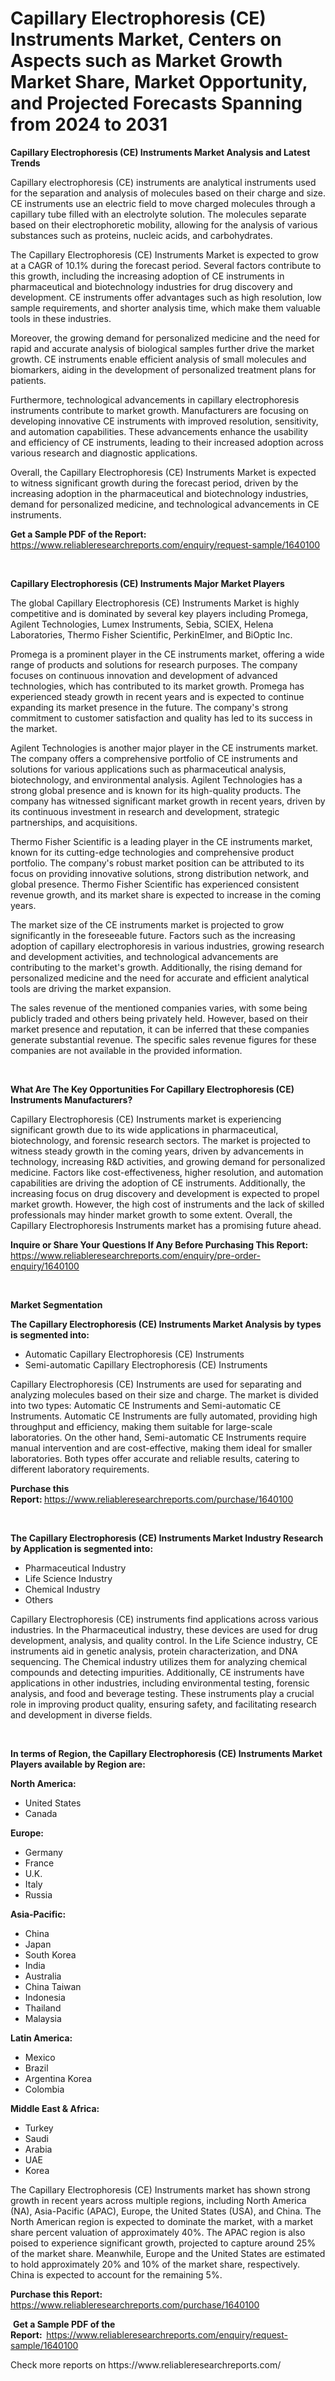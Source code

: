<p><h1>Capillary Electrophoresis (CE) Instruments Market, Centers on Aspects such as Market Growth Market Share, Market Opportunity, and Projected Forecasts Spanning from 2024 to 2031</h1></p><p><strong>Capillary Electrophoresis (CE) Instruments Market Analysis and Latest Trends</strong></p>
<p><p>Capillary electrophoresis (CE) instruments are analytical instruments used for the separation and analysis of molecules based on their charge and size. CE instruments use an electric field to move charged molecules through a capillary tube filled with an electrolyte solution. The molecules separate based on their electrophoretic mobility, allowing for the analysis of various substances such as proteins, nucleic acids, and carbohydrates.</p><p>The Capillary Electrophoresis (CE) Instruments Market is expected to grow at a CAGR of 10.1% during the forecast period. Several factors contribute to this growth, including the increasing adoption of CE instruments in pharmaceutical and biotechnology industries for drug discovery and development. CE instruments offer advantages such as high resolution, low sample requirements, and shorter analysis time, which make them valuable tools in these industries.</p><p>Moreover, the growing demand for personalized medicine and the need for rapid and accurate analysis of biological samples further drive the market growth. CE instruments enable efficient analysis of small molecules and biomarkers, aiding in the development of personalized treatment plans for patients.</p><p>Furthermore, technological advancements in capillary electrophoresis instruments contribute to market growth. Manufacturers are focusing on developing innovative CE instruments with improved resolution, sensitivity, and automation capabilities. These advancements enhance the usability and efficiency of CE instruments, leading to their increased adoption across various research and diagnostic applications.</p><p>Overall, the Capillary Electrophoresis (CE) Instruments Market is expected to witness significant growth during the forecast period, driven by the increasing adoption in the pharmaceutical and biotechnology industries, demand for personalized medicine, and technological advancements in CE instruments.</p></p>
<p><strong>Get a Sample PDF of the Report:&nbsp;</strong> <a href="https://www.reliableresearchreports.com/enquiry/request-sample/1640100">https://www.reliableresearchreports.com/enquiry/request-sample/1640100</a></p>
<p>&nbsp;</p>
<p><strong>Capillary Electrophoresis (CE) Instruments Major Market Players</strong></p>
<p><p>The global Capillary Electrophoresis (CE) Instruments Market is highly competitive and is dominated by several key players including Promega, Agilent Technologies, Lumex Instruments, Sebia, SCIEX, Helena Laboratories, Thermo Fisher Scientific, PerkinElmer, and BiOptic Inc.</p><p>Promega is a prominent player in the CE instruments market, offering a wide range of products and solutions for research purposes. The company focuses on continuous innovation and development of advanced technologies, which has contributed to its market growth. Promega has experienced steady growth in recent years and is expected to continue expanding its market presence in the future. The company's strong commitment to customer satisfaction and quality has led to its success in the market.</p><p>Agilent Technologies is another major player in the CE instruments market. The company offers a comprehensive portfolio of CE instruments and solutions for various applications such as pharmaceutical analysis, biotechnology, and environmental analysis. Agilent Technologies has a strong global presence and is known for its high-quality products. The company has witnessed significant market growth in recent years, driven by its continuous investment in research and development, strategic partnerships, and acquisitions.</p><p>Thermo Fisher Scientific is a leading player in the CE instruments market, known for its cutting-edge technologies and comprehensive product portfolio. The company's robust market position can be attributed to its focus on providing innovative solutions, strong distribution network, and global presence. Thermo Fisher Scientific has experienced consistent revenue growth, and its market share is expected to increase in the coming years.</p><p>The market size of the CE instruments market is projected to grow significantly in the foreseeable future. Factors such as the increasing adoption of capillary electrophoresis in various industries, growing research and development activities, and technological advancements are contributing to the market's growth. Additionally, the rising demand for personalized medicine and the need for accurate and efficient analytical tools are driving the market expansion.</p><p>The sales revenue of the mentioned companies varies, with some being publicly traded and others being privately held. However, based on their market presence and reputation, it can be inferred that these companies generate substantial revenue. The specific sales revenue figures for these companies are not available in the provided information.</p></p>
<p>&nbsp;</p>
<p><strong>What Are The Key Opportunities For Capillary Electrophoresis (CE) Instruments Manufacturers?</strong></p>
<p><p>Capillary Electrophoresis (CE) Instruments market is experiencing significant growth due to its wide applications in pharmaceutical, biotechnology, and forensic research sectors. The market is projected to witness steady growth in the coming years, driven by advancements in technology, increasing R&D activities, and growing demand for personalized medicine. Factors like cost-effectiveness, higher resolution, and automation capabilities are driving the adoption of CE instruments. Additionally, the increasing focus on drug discovery and development is expected to propel market growth. However, the high cost of instruments and the lack of skilled professionals may hinder market growth to some extent. Overall, the Capillary Electrophoresis Instruments market has a promising future ahead.</p></p>
<p><strong>Inquire or Share Your Questions If Any Before Purchasing This Report:</strong> <a href="https://www.reliableresearchreports.com/enquiry/pre-order-enquiry/1640100">https://www.reliableresearchreports.com/enquiry/pre-order-enquiry/1640100</a></p>
<p>&nbsp;</p>
<p><strong>Market Segmentation</strong></p>
<p><strong>The Capillary Electrophoresis (CE) Instruments Market Analysis by types is segmented into:</strong></p>
<p><ul><li>Automatic Capillary Electrophoresis (CE) Instruments</li><li>Semi-automatic Capillary Electrophoresis (CE) Instruments</li></ul></p>
<p><p>Capillary Electrophoresis (CE) Instruments are used for separating and analyzing molecules based on their size and charge. The market is divided into two types: Automatic CE Instruments and Semi-automatic CE Instruments. Automatic CE Instruments are fully automated, providing high throughput and efficiency, making them suitable for large-scale laboratories. On the other hand, Semi-automatic CE Instruments require manual intervention and are cost-effective, making them ideal for smaller laboratories. Both types offer accurate and reliable results, catering to different laboratory requirements.</p></p>
<p><strong>Purchase this Report:&nbsp;</strong><a href="https://www.reliableresearchreports.com/purchase/1640100">https://www.reliableresearchreports.com/purchase/1640100</a></p>
<p>&nbsp;</p>
<p><strong>The Capillary Electrophoresis (CE) Instruments Market Industry Research by Application is segmented into:</strong></p>
<p><ul><li>Pharmaceutical Industry</li><li>Life Science Industry</li><li>Chemical Industry</li><li>Others</li></ul></p>
<p><p>Capillary Electrophoresis (CE) instruments find applications across various industries. In the Pharmaceutical industry, these devices are used for drug development, analysis, and quality control. In the Life Science industry, CE instruments aid in genetic analysis, protein characterization, and DNA sequencing. The Chemical industry utilizes them for analyzing chemical compounds and detecting impurities. Additionally, CE instruments have applications in other industries, including environmental testing, forensic analysis, and food and beverage testing. These instruments play a crucial role in improving product quality, ensuring safety, and facilitating research and development in diverse fields.</p></p>
<p>&nbsp;</p>
<p><strong>In terms of Region, the Capillary Electrophoresis (CE) Instruments Market Players available by Region are:</strong></p>
<p>
    <p> <strong> North America: </strong>
        <ul>
            <li>United States</li>
            <li>Canada</li>
        </ul>
        </p> 
    <p> <strong> Europe: </strong>
        <ul>
            <li>Germany</li>
            <li>France</li>
            <li>U.K.</li>
            <li>Italy</li>
            <li>Russia</li>
        </ul>
        </p> 
    <p> <strong> Asia-Pacific: </strong>
        <ul>
            <li>China</li>
            <li>Japan</li>
            <li>South Korea</li>
            <li>India</li>
            <li>Australia</li>
            <li>China Taiwan</li>
            <li>Indonesia</li>
            <li>Thailand</li>
            <li>Malaysia</li>
        </ul>
        </p> 
    <p> <strong> Latin America: </strong>
        <ul>
            <li>Mexico</li>
            <li>Brazil</li>
            <li>Argentina Korea</li>
            <li>Colombia</li>
        </ul>
        </p> 
    <p> <strong> Middle East & Africa: </strong>
        <ul>
            <li>Turkey</li>
            <li>Saudi</li>
            <li>Arabia</li>
            <li>UAE</li>
            <li>Korea</li>
        </ul>
    </p>
    </p>
<p><p>The Capillary Electrophoresis (CE) Instruments market has shown strong growth in recent years across multiple regions, including North America (NA), Asia-Pacific (APAC), Europe, the United States (USA), and China. The North American region is expected to dominate the market, with a market share percent valuation of approximately 40%. The APAC region is also poised to experience significant growth, projected to capture around 25% of the market share. Meanwhile, Europe and the United States are estimated to hold approximately 20% and 10% of the market share, respectively. China is expected to account for the remaining 5%.</p></p>
<p><strong>Purchase this Report: </strong><a href="https://www.reliableresearchreports.com/purchase/1640100">https://www.reliableresearchreports.com/purchase/1640100</a></p>
<p>&nbsp;<strong>Get a Sample PDF of the Report:&nbsp;&nbsp;</strong><a href="https://www.reliableresearchreports.com/enquiry/request-sample/1640100">https://www.reliableresearchreports.com/enquiry/request-sample/1640100</a></p>
<p><strong></strong></p>
<p>Check more reports on https://www.reliableresearchreports.com/</p>